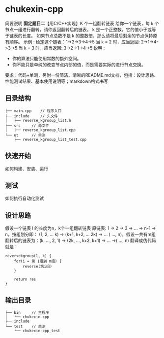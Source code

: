 # chukexin-cpp
简要说明
**固定题目二**【用C/C++实现】K 个一组翻转链表
给你一个链表，每 k 个节点一组进行翻转，请你返回翻转后的链表。
k 是一个正整数，它的值小于或等于链表的长度。
如果节点总数不是 k 的整数倍，那么请将最后剩余的节点保持原有顺序。
示例 :
给定这个链表：1->2->3->4->5
当 k = 2 时，应当返回: 2->1->4->3->5
当 k = 3 时，应当返回: 3->2->1->4->5
说明 :
* 你的算法只能使用常数的额外空间。
* 你不能只是单纯的改变节点内部的值，而是需要实际的进行节点交换。

要求：代码+单测，另附一份简洁、清晰的README.md文档，包括：设计思路、性能测试结果、基本使用说明等；markdown格式书写

## 目录结构
```
├── main.cpp    // 程序入口
├── include     // 头文件
│   ├── reverse_kgrooup_list.h
├── src		// 源文件
│   ├── reverse_kgrooup_list.cpp
└── ut		// 单测
    ├── reverse_kgrooup_list_test.cpp
```

## 快速开始
如何构建、安装、运行

## 测试
如何执行自动化测试

## 设计思路
假设一个链表 l 的长度为n，k个一组翻转链表 原链表: 1 -> 2 -> 3 -> ... -> n-1 -> n，按组划分即： (1, 2, ... k) -> (k+1, k+2, ... 2k) -> ... ( ..., n)，假设一共有m组 翻转后的链表为：(k, ..., 2, 1) -> (2k, ..., k+2, k+1) -> ... ->( ..., n) 翻译成伪代码就是：
```
reversekgroup(l, k) {
	for(i = 第 1组到 m组) {
		reverse(第i组)
	}
	
	return res
}
```

## 输出目录
```
├── bin		// 主程序
│   └── chukexin-cpp
├── include
└── test	// 单测
    └── chukexin-cpp_test
```